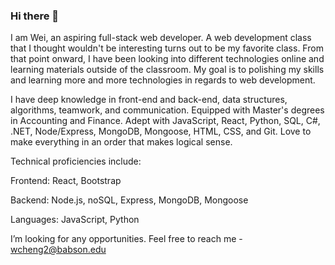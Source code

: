 ### Hi there 👋

I am Wei, an aspiring full-stack web developer. A web development class that I thought wouldn't be interesting turns out to be my favorite class. From that point onward, I have been looking into different technologies online and learning materials outside of the classroom. My goal is to polishing my skills and learning more and more technologies in regards to web development.

I have deep knowledge in front-end and back-end, data structures, algorithms, teamwork, and communication. Equipped with Master's degrees in Accounting and Finance. Adept with JavaScript, React, Python, SQL, C#, .NET, Node/Express, MongoDB, Mongoose, HTML, CSS, and Git. Love to make everything in an order that makes logical sense.

Technical proficiencies include:

Frontend: React, Bootstrap

Backend: Node.js, noSQL, Express, MongoDB, Mongoose

Languages: JavaScript, Python

I’m looking for any opportunities. Feel free to reach me - wcheng2@babson.edu

